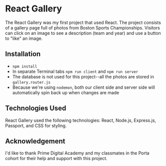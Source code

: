 # React Gallery
The React Gallery was my first project that used React. The project consists of a gallery page full of photos from Boston Sports Championships. Visitors can click on an image to see a description (team and year) and use a button to "like" an image.

## Installation
* `npm install`
* In separate Terminal tabs `npm run client` and `npm run server`
* The database is not used for this project--all the photos are stored in `gallery.router.js`
* Because we're using `nodemon`, both our client side and server side will automatically spin back up when changes are made

## Technologies Used
React Gallery used the following technologies: React, Node.js, Express.js, Passport, and CSS for styling.

## Acknowledgement
I'd like to thank Prime Digital Academy and my classmates in the Porta cohort for their help and support with this project.